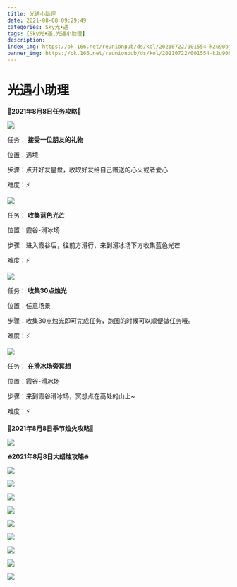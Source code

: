 ```yaml
---
title: 光遇小助理
date: 2021-08-08 09:29:49
categories: Sky光•遇
tags: [Sky光•遇,光遇小助理]
description: 
index_img: https://ok.166.net/reunionpub/ds/kol/20210722/001554-k2u90bj7ay.png?imageView&thumbnail=600x0&type=jpg
banner_img: https://ok.166.net/reunionpub/ds/kol/20210722/001554-k2u90bj7ay.png?imageView&thumbnail=600x0&type=jpg
---
```

# 光遇小助理
**👑2021年8月8日任务攻略👑**

![](https://ok.166.net/reunionpub/ds/kol/20210808/091102-0g7z5sibf8.png)

任务： **接受一位朋友的礼物**

位置：遇境

步骤：点开好友星盘，收取好友给自己赠送的心火或者爱心

难度：⚡

![](https://ok.166.net/reunionpub/ds/kol/20210808/091152-ev39aftij1.png)

任务： **收集蓝色光芒**

位置：霞谷-滑冰场

步骤：进入霞谷后，往前方滑行，来到滑冰场下方收集蓝色光芒

难度：⚡

![](https://ok.166.net/reunionpub/ds/kol/20210808/091227-c4ys563hlr.png)

任务： **收集30点烛光**

位置：任意场景

步骤：收集30点烛光即可完成任务，跑图的时候可以顺便做任务哦。

难度：⚡

![](https://ok.166.net/reunionpub/ds/kol/20210808/091345-9r8231cls4.png)

任务： **在滑冰场旁冥想**

位置：霞谷-滑冰场

步骤：来到霞谷滑冰场，冥想点在高处的山上~

难度：⚡

 **🌹2021年8月8日季节烛火攻略🌹**

![](https://ok.166.net/reunionpub/ds/kol/20210808/091034-4qt3udzpji.png)

  

 **🔥2021年8月8日大蜡烛攻略🔥**

![](https://ok.166.net/reunionpub/ds/kol/20210808/091553-ney79d8gt5.png)

![](https://ok.166.net/reunionpub/ds/kol/20210808/091545-5q986b1gnj.png)

![](https://ok.166.net/reunionpub/ds/kol/20210808/091528-cajydre4m0.png)

![](https://ok.166.net/reunionpub/ds/kol/20210808/091521-d6rjcpmzfe.png)

![](https://ok.166.net/reunionpub/ds/kol/20210808/091450-67j5ss8vqw.png)

![](https://ok.166.net/reunionpub/ds/kol/20210808/091620-sdprcwm20b.png)

![](https://ok.166.net/reunionpub/ds/kol/20210808/091617-05a8qdwmhk.png)

![](https://ok.166.net/reunionpub/ds/kol/20210808/091707-l5sken0vw1.png)

![](https://ok.166.net/reunionpub/ds/kol/20210808/091659-jwzpbg4foh.png)

